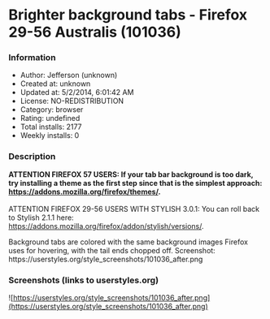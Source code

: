 # Brighter background tabs - Firefox 29-56 Australis (101036)

### Information
- Author: Jefferson (unknown)
- Created at: unknown
- Updated at: 5/2/2014, 6:01:42 AM
- License: NO-REDISTRIBUTION
- Category: browser
- Rating: undefined
- Total installs: 2177
- Weekly installs: 0


### Description
<b>ATTENTION FIREFOX 57 USERS: If your tab bar background is too dark, try installing a theme as the first step since that is the simplest approach: <a href="https://addons.mozilla.org/firefox/themes/">https://addons.mozilla.org/firefox/themes/</a>.</b><br><br>
ATTENTION FIREFOX 29-56 USERS WITH STYLISH 3.0.1: You can roll back to Stylish 2.1.1 here: <a href="https://addons.mozilla.org/firefox/addon/stylish/versions/">https://addons.mozilla.org/firefox/addon/stylish/versions/</a>.
<p>Background tabs are colored with the same background images Firefox uses for hovering, with the tail ends chopped off. Screenshot: https://userstyles.org/style_screenshots/101036_after.png</p>


### Screenshots (links to userstyles.org)
![https://userstyles.org/style_screenshots/101036_after.png](https://userstyles.org/style_screenshots/101036_after.png)



